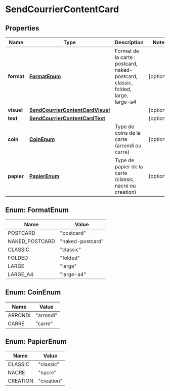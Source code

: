 # SendCourrierContentCard

## Properties
Name | Type | Description | Notes
------------ | ------------- | ------------- | -------------
**format** | [**FormatEnum**](#FormatEnum) | Format de la carte : postcard, naked-postcard, classic, folded, large, large-a4 |  [optional]
**visuel** | [**SendCourrierContentCardVisuel**](SendCourrierContentCardVisuel.md) |  |  [optional]
**text** | [**SendCourrierContentCardText**](SendCourrierContentCardText.md) |  |  [optional]
**coin** | [**CoinEnum**](#CoinEnum) | Type de coins de la carte (arrondi ou carre) |  [optional]
**papier** | [**PapierEnum**](#PapierEnum) | Type de papier de la carte (classic, nacre ou creation) |  [optional]

<a name="FormatEnum"></a>
## Enum: FormatEnum
Name | Value
---- | -----
POSTCARD | &quot;postcard&quot;
NAKED_POSTCARD | &quot;naked-postcard&quot;
CLASSIC | &quot;classic&quot;
FOLDED | &quot;folded&quot;
LARGE | &quot;large&quot;
LARGE_A4 | &quot;large-a4&quot;

<a name="CoinEnum"></a>
## Enum: CoinEnum
Name | Value
---- | -----
ARRONDI | &quot;arrondi&quot;
CARRE | &quot;carre&quot;

<a name="PapierEnum"></a>
## Enum: PapierEnum
Name | Value
---- | -----
CLASSIC | &quot;classic&quot;
NACRE | &quot;nacre&quot;
CREATION | &quot;creation&quot;
